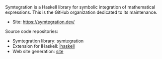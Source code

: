 Symtegration is a Haskell library for symbolic integration of mathematical expressions.
This is the GitHub organization dedicated to its maintenance.

*   Site: https://symtegration.dev/

Source code repositories:

*   Symtegration library: [symtegration](https://github.com/symtegration/symtegration)
*   Extension for IHaskell: [ihaskell](https://github.com/symtegration/ihaskell)
*   Web site generation: [site](https://github.com/symtegration/site)
